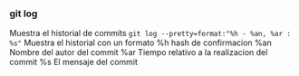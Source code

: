 ### git log

Muestra el historial de commits
`git log --pretty=format:"%h - %an, %ar : %s"`
Muestra el historial con un formato
%h hash de confirmacion
%an Nombre del autor del commit
%ar Tiempo relativo a la realizacion del commit
%s El mensaje del commit

